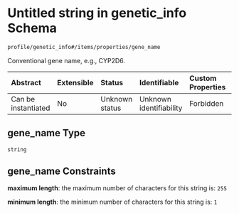 # Untitled string in genetic\_info Schema

```txt
profile/genetic_info#/items/properties/gene_name
```

Conventional gene name, e.g., CYP2D6.

| Abstract            | Extensible | Status         | Identifiable            | Custom Properties | Additional Properties | Access Restrictions | Defined In                                                                               |
| :------------------ | :--------- | :------------- | :---------------------- | :---------------- | :-------------------- | :------------------ | :--------------------------------------------------------------------------------------- |
| Can be instantiated | No         | Unknown status | Unknown identifiability | Forbidden         | Allowed               | none                | [genetic\_info.schema.json\*](../../out/genetic_info.schema.json "open original schema") |

## gene\_name Type

`string`

## gene\_name Constraints

**maximum length**: the maximum number of characters for this string is: `255`

**minimum length**: the minimum number of characters for this string is: `1`
